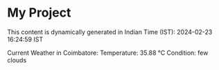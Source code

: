 # My Project

This content is dynamically generated in Indian Time (IST): 2024-02-23 16:24:59 IST


Current Weather in Coimbatore:
Temperature: 35.88 °C
Condition: few clouds
